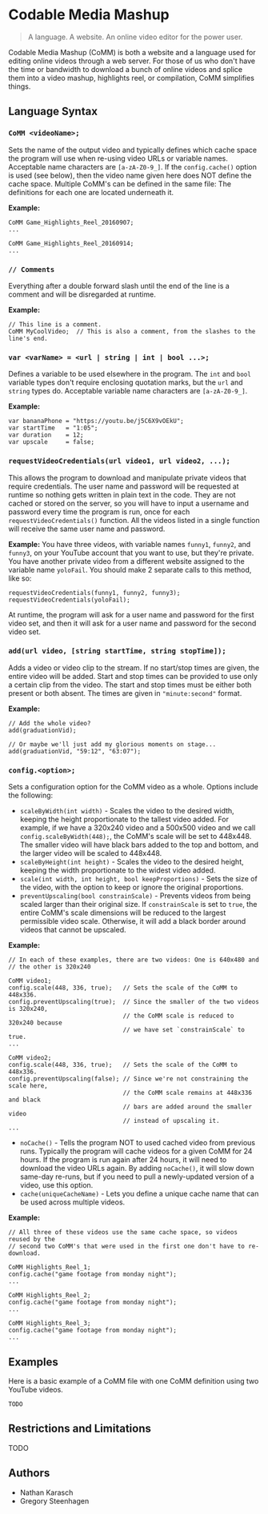 # Codable Media Mashup

> A language. A website. An online video editor for the power user.

Codable Media Mashup (CoMM) is both a website and a language used for editing
online videos through a web server. For those of us who don't have the
time or bandwidth to download a bunch of online videos and splice them
into a video mashup, highlights reel, or compilation, CoMM simplifies things.


## Language Syntax

### `CoMM <videoName>;`
Sets the name of the output video and typically defines which cache space the
program will use when re-using video URLs or variable names. Acceptable name
characters are `[a-zA-Z0-9_]`. If the `config.cache()` option is used (see
below), then the video name given here does NOT define the cache space. Multiple
CoMM's can be defined in the same file: The definitions for each one are located
underneath it.

**Example:**
```
CoMM Game_Highlights_Reel_20160907;
...

CoMM Game_Highlights_Reel_20160914;
...
```

### `// Comments`
Everything after a double forward slash until the end of the line is a comment
and will be disregarded at runtime.

**Example:**
```
// This line is a comment.
CoMM MyCoolVideo;  // This is also a comment, from the slashes to the line's end.
```

### `var <varName> = <url | string | int | bool ...>;`
Defines a variable to be used elsewhere in the program. The `int` and `bool`
variable types don't require enclosing quotation marks, but the `url` and
`string` types do. Acceptable variable name characters are `[a-zA-Z0-9_]`.

**Example:**
```
var bananaPhone = "https://youtu.be/j5C6X9vOEkU";
var startTime   = "1:05";
var duration    = 12;
var upscale     = false;
```

### `requestVideoCredentials(url video1, url video2, ...);`
This allows the program to download and manipulate private videos that require
credentials. The user name and password will be requested at runtime so nothing
gets written in plain text in the code. They are not cached or stored on the
server, so you will have to input a username and password every time the 
program is run, once for each `requestVideoCredentials()` function. All the 
videos listed in a single function will receive the same user name and password.

**Example:** You have three videos, with variable names `funny1`, `funny2`, and
`funny3`, on your YouTube account that you want to use, but they're private.
You have another private video from a different website assigned to the variable
name `yoloFail`. You should make 2 separate calls to this method, like so:

```
requestVideoCredentials(funny1, funny2, funny3);
requestVideoCredentials(yoloFail);
```

At runtime, the program will ask for a user name and password for the first video
set, and then it will ask for a user name and password for the second video set.

### `add(url video, [string startTime, string stopTime]);`
Adds a video or video clip to the stream. If no start/stop times are given, the
entire video will be added. Start and stop times can be provided to use only a
certain clip from the video. The start and stop times must be either both present
or both absent. The times are given in `"minute:second"` format.

**Example:**
```
// Add the whole video?
add(graduationVid);

// Or maybe we'll just add my glorious moments on stage...
add(graduationVid, "59:12", "63:07");
```

### `config.<option>;`
Sets a configuration option for the CoMM video as a whole. Options include
the following:

- `scaleByWidth(int width)` - Scales the video to the desired width, keeping the
  height proportionate to the tallest video added. For example, if we have a
  320x240 video and a 500x500 video and we call `config.scaleByWidth(448);`,
  the CoMM's scale will be set to 448x448. The smaller video will have black
  bars added to the top and bottom, and the larger video will be scaled to 448x448.
- `scaleByHeight(int height)` - Scales the video to the desired height, keeping
  the width proportionate to the widest video added.
- `scale(int width, int height, bool keepProportions)` - Sets the size of the
  video, with the option to keep or ignore the original proportions. 
- `preventUpscaling(bool constrainScale)` - Prevents videos from being scaled
  larger than their original size. If `constrainScale` is set to `true`, the
  entire CoMM's scale dimensions will be reduced to the largest permissible
  video scale. Otherwise, it will add a black border around videos that cannot
  be upscaled.

**Example:**
```
// In each of these examples, there are two videos: One is 640x480 and
// the other is 320x240

CoMM video1;
config.scale(448, 336, true);   // Sets the scale of the CoMM to 448x336.
config.preventUpscaling(true);  // Since the smaller of the two videos is 320x240,
                                // the CoMM scale is reduced to 320x240 because
                                // we have set `constrainScale` to true.
...

CoMM video2;
config.scale(448, 336, true);   // Sets the scale of the CoMM to 448x336.
config.preventUpscaling(false); // Since we're not constraining the scale here,
                                // the CoMM scale remains at 448x336 and black
                                // bars are added around the smaller video
                                // instead of upscaling it.
...
```

- `noCache()` - Tells the program NOT to used cached video from previous runs.
  Typically the program will cache videos for a given CoMM for 24 hours. If the
  program is run again after 24 hours, it will need to download the video URLs
  again. By adding `noCache()`, it will slow down same-day re-runs, but if you
  need to pull a newly-updated version of a video, use this option.
- `cache(uniqueCacheName)` - Lets you define a unique cache name that can be
  used across multiple videos.
  
**Example:**
```
// All three of these videos use the same cache space, so videos reused by the
// second two CoMM's that were used in the first one don't have to re-download.

CoMM Highlights_Reel_1;
config.cache("game footage from monday night");
...

CoMM Highlights_Reel_2;
config.cache("game footage from monday night");
...

CoMM Highlights_Reel_3;
config.cache("game footage from monday night");
...
```

## Examples

Here is a basic example of a CoMM file with one CoMM definition using two
YouTube videos.

```
TODO
```

## Restrictions and Limitations

TODO

## Authors

- Nathan Karasch
- Gregory Steenhagen

